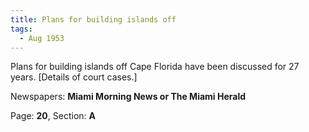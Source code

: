 ```yaml
---  
title: Plans for building islands off  
tags:  
  - Aug 1953  
---  
```

  
Plans for building islands off Cape Florida have been discussed for 27 years. [Details of court cases.]  
  
Newspapers: **Miami Morning News or The Miami Herald**  
  
Page: **20**, Section: **A** 
